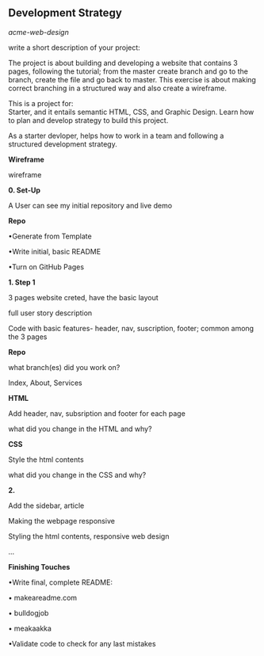 ## **Development Strategy**

*acme-web-design*

write a short description of your project:

The project is about building and developing a website that contains 3 pages, following the tutorial; from the master create branch and go to the branch, create the file and go back to master. This exercise is about making correct branching in a structured way and also create a wireframe.


This is a project for:  
Starter, and it entails semantic HTML, CSS, and Graphic Design. Learn how to plan and develop strategy to build this project.

As a starter devloper, helps how to work in a team and following a structured development strategy.


**Wireframe**

wireframe

**0. Set-Up**

A User can see my initial repository and live demo

**Repo**

•Generate from Template

•Write initial, basic README

•Turn on GitHub Pages

**1. Step 1**

3 pages website creted, have the basic layout

full user story description

Code with basic features- header, nav, suscription, footer; common among the 3 pages

**Repo**

what branch(es) did you work on?

Index, About, Services

**HTML**

Add header, nav, subsription and footer for each page

what did you change in the HTML and why?

**CSS**

Style the html contents

what did you change in the CSS and why?

**2.**

Add the sidebar, article

Making the webpage responsive

Styling the html contents, responsive web design

...

**Finishing Touches**

•Write final, complete README:

• makeareadme.com

• bulldogjob

• meakaakka

•Validate code to check for any last mistakes




















